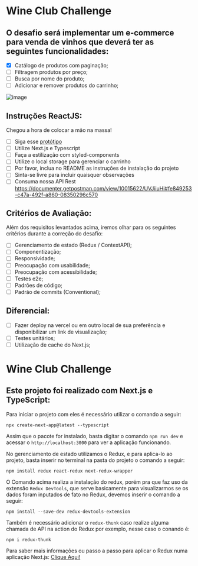 # Wine Club Challenge

## O desafio será implementar um e-commerce para venda de vinhos que deverá ter as seguintes funcionalidades:
 - [x] Catálogo de produtos com paginação;
 - [ ] Filtragem produtos por preço;
 - [ ] Busca por nome do produto;
 - [ ] Adicionar e remover produtos do carrinho;
 
 ![image](https://user-images.githubusercontent.com/83602931/176501620-658f0b5c-8678-4734-83ac-b70e5c99e410.png)

## Instruções ReactJS:
Chegou a hora de colocar a mão na massa!

- [ ] Siga esse [protótipo](https://www.figma.com/file/gByBxI9GBHKUjXRtO2fFh2/28%2F10-%F0%9F%96%A5-%F0%9F%93%B1---Wine-Test---WEB-%26-APP?node-id=680%3A6449)
- [ ] Utilize Next.js e Typescript
- [ ] Faça a estilização com styled-components
- [ ] Utilize o local storage para gerenciar o carrinho
- [ ] Por favor, inclua no README as instruções de instalação do projeto
- [ ] Sinta-se livre para incluir quaisquer observações
- [ ] Consuma nossa API Rest https://documenter.getpostman.com/view/10015622/UVJiiuHi#fe849253-c47a-492f-a860-08350296c570

## Critérios de Avaliação:
Além dos requisitos levantados acima, iremos olhar para os seguintes critérios durante a correção do desafio:

- [ ] Gerenciamento de estado (Redux / ContextAPI);
- [ ] Componentização;
- [ ] Responsividade;
- [ ] Preocupação com usabilidade;
- [ ] Preocupação com acessibilidade;
- [ ] Testes e2e;
- [ ] Padrões de código;
- [ ] Padrão de commits (Conventional);

## Diferencial:

- [ ] Fazer deploy na vercel ou em outro local de sua preferência e disponibilizar um link de visualização;
- [ ] Testes unitários;
- [ ] Utilização de cache do Next.js;

# Wine Club Challenge

## Este projeto foi realizado com Next.js e TypeScript:
Para iniciar o projeto com eles é necessário utilizar o comando a seguir:
```
npx create-next-app@latest --typescript
```
Assim que o pacote for instalado, basta digitar o comando `npm run dev` e acessar o `http://localhost:3000` para ver a aplicação funcionando.

No gerenciamento de estado utilizamos o Redux, e para aplica-lo ao projeto, basta inserir no terminal na pasta do projeto o comando a seguir:

```
npm install redux react-redux next-redux-wrapper
```
O Comando acima realiza a instalação do redux, porém pra que faz uso da extensão `Redux DevTools`, que serve basicamente para visualizarmos se os dados foram inputados de fato no Redux, devemos inserir o comando a seguir:
```
npm install --save-dev redux-devtools-extension
```
Também é necessário adicionar o `redux-thunk` caso realize alguma chamada de API na action do Redux por exemplo, nesse caso o conando é:
```
npm i redux-thunk
```

Para saber mais informações ou passo a passo para aplicar o Redux numa aplicação Next.js: [Clique Aqui!](https://dev.to/jullymac/next-js-redux-a93)
